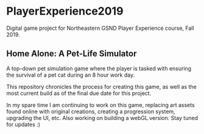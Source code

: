 # PlayerExperience2019
Digital game project for Northeastern GSND Player Experience course, Fall 2019.

## Home Alone: A Pet-Life Simulator
A top-down pet simulation game where the player is tasked with ensuring the survival of a pet cat during an 8 hour work day.

This repository chronicles the process for creating this game, as well as the most current build as of the final due date for this project.

In my spare time I am continuing to work on this game, replacing art assets found online with original creations, creating a progression system, upgrading the UI, etc. Also working on building a webGL version. Stay tuned for updates :)
